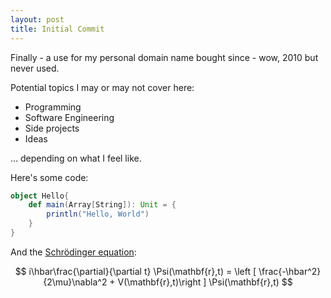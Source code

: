 ```yaml
---
layout: post
title: Initial Commit
---
```


Finally - a use for my personal domain name bought since - wow, 2010 but never used.

Potential topics I may or may not cover here:

- Programming
- Software Engineering
- Side projects
- Ideas

... depending on what I feel like.


Here's some code:

```scala
object Hello{
    def main(Array[String]): Unit = {
        println("Hello, World")
    }
}
```

And the [Schrödinger equation](https://en.wikipedia.org/wiki/Schr%C3%B6dinger_equation):

$$ i\hbar\frac{\partial}{\partial t} \Psi(\mathbf{r},t) = \left [ \frac{-\hbar^2}{2\mu}\nabla^2 + V(\mathbf{r},t)\right ] \Psi(\mathbf{r},t) $$
